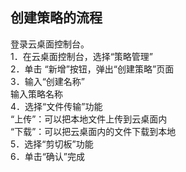 ## 创建策略的流程
登录云桌面控制台。<br>
1．在云桌面控制台，选择“策略管理”<br>
2．单击 “新增”按钮，弹出“创建策略”页面<br>
3．输入“创建名称”<br>
输入策略名称<br>
4．选择“文件传输”功能<br>
“上传”：可以把本地文件上传到云桌面内<br>
“下载”：可以把云桌面内的文件下载到本地<br>
5．选择“剪切板”功能<br>
6．单击“确认”完成<br>